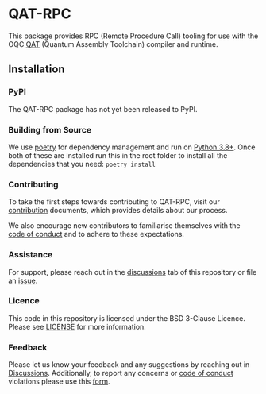 # QAT-RPC

This package provides RPC (Remote Procedure Call) tooling for use with the OQC 
[QAT](https://oqc-community.github.io/qat/main/index.html) (Quantum Assembly Toolchain) compiler and runtime.

## Installation

### PyPI

The QAT-RPC package has not yet been released to PyPI.

### Building from Source

We use [poetry](https://python-poetry.org/) for dependency management and run on
[Python 3.8+](https://www.python.org/downloads/).
Once both of these are installed run this in the root folder to install all the dependencies that you need: `poetry install`

### Contributing

To take the first steps towards contributing to QAT-RPC, visit our
[contribution](https://github.com/oqc-community/qat-rpc/blob/main/CONTRIBUTING.rst) documents, which provides details about our
process.

We also encourage new contributors to familiarise themselves with the
[code of conduct](https://github.com/oqc-community/qat-rpc/blob/main/CODE_OF_CONDUCT.rst) and to adhere to these
expectations.

### Assistance

For support, please reach out in the [discussions](https://github.com/oqc-community/qat-rpc/discussions) tab of this repository or file an [issue](https://github.com/oqc-community/qat-rpc/issues).

### Licence

This code in this repository is licensed under the BSD 3-Clause Licence.
Please see [LICENSE](https://github.com/oqc-community/qat-rpc/blob/main/LICENSE) for more information.

### Feedback

Please let us know your feedback and any suggestions by reaching out in [Discussions](https://github.com/oqc-community/qat-rpc/discussions>).
Additionally, to report any concerns or
[code of conduct](https://github.com/oqc-community/qat-rpc/blob/main/CODE_OF_CONDUCT.rst) violations please use this
[form](https://docs.google.com/forms/d/e/1FAIpQLSeyEX_txP3JDF3RQrI3R7ilPHV9JcZIyHPwLLlF6Pz7iGnocw/viewform?usp=sf_link).
